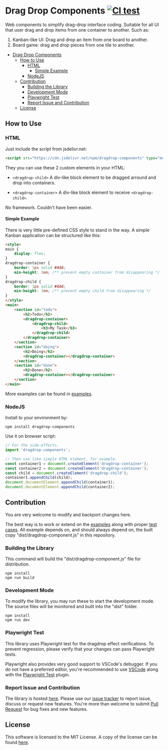 # Drag Drop Components [![CI test][ci-badge]][ci-url]

Web components to simplify drag-drop interface coding. Suitable for all UI that user drag and drop
items from one container to another. Such as:

1. Kanban-like UI: Drag and drop an item from one board to another.
2. Board game: drag and drop pieces from one tile to another.

[ci-url]: https://github.com/yookoala/dragdrop-components/actions?query=branch%3Amain
[ci-badge]: https://github.com/yookoala/dragdrop-components/actions/workflows/playwright.yml/badge.svg?branch=main

- [Drag Drop Components](#drag-drop-components)
  - [How to Use](#how-to-use)
    - [HTML](#html)
      - [Simple Example](#simple-example)
    - [NodeJS](#nodejs)
  - [Contribution](#contribution)
    - [Building the Library](#building-the-library)
    - [Development Mode](#development-mode)
    - [Playwright Test](#playwright-test)
    - [Report Issue and Contribution](#report-issue-and-contribution)
  - [License](#license)

## How to Use

### HTML

Just include the script from jsdelivr.net:

```html
<script src="https://cdn.jsdelivr.net/npm/dragdrop-components" type="module"></script>
```

They you can use these 2 custom elements in your HTML:

* `<dragdrop-child>`
  A div-like block element to be dragged arround and drop into containers.

* `<dragdrop-container>`
  A div-like block element to receive `<dragdrop-child>`.

No framework. Couldn't have been easier.

#### Simple Example

There is very little pre-defined CSS style to stand in the way. A simple
Kanban applicaiton can be structured like this:

```html
<style>
main {
    display: flex;
}
dragdrop-container {
    border: 1px solid #ddd;
    min-height: 3em; /** prevent empty container from disappearing */
}
dragdrop-child {
    border: 1px solid #ddd;
    min-height: 3em; /** prevent empty child from disappearing */
}
</style>
<main>
    <section id="todo">
        <h2>Todo</h2>
        <dragdrop-container>
            <dragdrop-child>
                <h3>My Task</h3>
            </dragdrop-child>
        </dragdrop-container>
    </section>
    <section id="doing">
        <h2>Doing</h2>
        <dragdrop-container></dragdrop-container>
    </section>
    <section id="done">
        <h2>Done</h2>
        <dragdrop-container></dragdrop-container>
    </section>
</main>
```

More examples can be found in [examples](examples).

### NodeJS

Install to your environment by:
```shell
npm install dragdrop-components
```

Use it on browser script:
```js
// For the side-effects.
import 'dragdrop-components';

// Then use like simple HTML element, for example.
const container1 = document.createElement('dragdrop-container');
const container2 = document.createElement('dragdrop-container');
const child = document.createElement('dragdrop-child');
container1.appendChild(child);
document.documentElement.appendChild(container1);
document.documentElement.appendChild(container2);
```

## Contribution

You are very welcome to modify and backport changes here.

The best way is to work or extend on the [examples](examples) along with proper
[test cases](tests). All example depends on, and should always depend on, the
built copy "dist/dragdrop-component.js" in this repository.

### Building the Library

This command will build the "dist/dragdrop-component.js" file for distribution.

```
npm install
npm run build
```

### Development Mode

To modify the library, you may run these to start the development mode.
The source files will be monitored and built into the "dist" folder.

```
npm install
npm run dev
```

### Playwright Test

This library uses Playwright test for the dragdrop effect verifications. To
prevent regression, please verify that your changes can pass Playwright tests.

Playwright also provides very good support to VSCode's debugger. If you do not
have a preferred editor, you're recommended to use [VSCode](https://playwright.dev/docs/getting-started-vscode)
along with the [Playwright Test](https://marketplace.visualstudio.com/items?itemName=ms-playwright.playwright)
plugin.

### Report Issue and Contribution

The library is hosted [here](https://github.com/yookoala/dragdrop-components). Please
use our [issue tracker](https://github.com/yookoala/dragdrop-components/issues) to
report issue, discuss or request new features. You're more than welcome to submit
[Pull Request](https://github.com/yookoala/dragdrop-components/pulls) for bug fixes
and new features.

## License

This software is licensed to the MIT License. A copy of the license can be found [here](LICENSE).
